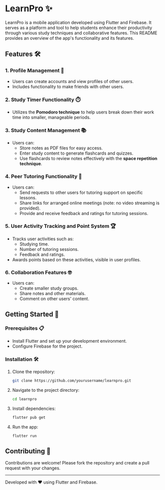 # LearnPro ✨

LearnPro is a mobile application developed using Flutter and Firebase. It serves as a platform and tool to help students enhance their productivity through various study techniques and collaborative features. This README provides an overview of the app's functionality and its features.

## Features 🛠️

### 1. Profile Management 👤
- Users can create accounts and view profiles of other users.
- Includes functionality to make friends with other users.

### 2. Study Timer Functionality ⏱️
- Utilizes the **Pomodoro technique** to help users break down their work time into smaller, manageable periods.

### 3. Study Content Management 📚
- Users can:
  - Store notes as PDF files for easy access.
  - Enter study content to generate flashcards and quizzes.
  - Use flashcards to review notes effectively with the **space repetition technique**.

### 4. Peer Tutoring Functionality 🤝
- Users can:
  - Send requests to other users for tutoring support on specific lessons.
  - Share links for arranged online meetings (note: no video streaming is provided).
  - Provide and receive feedback and ratings for tutoring sessions.

### 5. User Activity Tracking and Point System 🏆
- Tracks user activities such as:
  - Studying time.
  - Number of tutoring sessions.
  - Feedback and ratings.
- Awards points based on these activities, visible in user profiles.

### 6. Collaboration Features 🤓
- Users can:
  - Create smaller study groups.
  - Share notes and other materials.
  - Comment on other users' content.

## Getting Started 🚀

### Prerequisites 📋
- Install Flutter and set up your development environment.
- Configure Firebase for the project.

### Installation 🛠️
1. Clone the repository:
   ```bash
   git clone https://github.com/yourusername/learnpro.git
   ```
2. Navigate to the project directory:
   ```bash
   cd learnpro
   ```
3. Install dependencies:
   ```bash
   flutter pub get
   ```
4. Run the app:
   ```bash
   flutter run
   ```

## Contributing 🙌
Contributions are welcome! Please fork the repository and create a pull request with your changes.



---

Developed with ❤️ using Flutter and Firebase.
